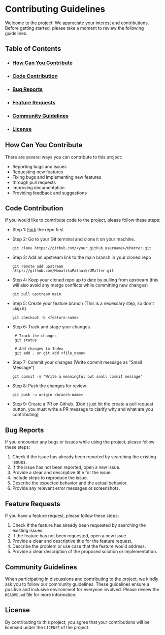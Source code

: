 # Contributing Guidelines

Welcome to the project! We appreciate your interest and contributions. Before getting started, please take a moment to review the following guidelines.

## Table of Contents

-  ### <u>How Can You Contribute
-  ### Code Contribution
-  ### Bug Reports
-  ### Feature Requests
-  ### Community Guidelines
-  ### License</u>

## How Can You Contribute

There are several ways you can contribute to this project:

-  Reporting bugs and issues
-  Requesting new features
-  Fixing bugs and implementing new features
-  through pull requests
-  Improving documentation
-  Providing feedback and suggestions

## Code Contribution

If you would like to contribute code to the project, please follow these steps:

-  Step 1: [Fork](https://github.com/DSC-JSS-NOIDA/blogzen) the repo first

-  Step 2: Go to your Git terminal and clone it on your machine.
   ```
   git clone https://github.com/<your_github_username>/UMatter.git
   ```
-  Step 3: Add an upstream link to the main branch in your cloned repo
   ```
   git remote add upstream https://github.com/MonalikaPatnaik/UMatter.git
   ```
-  Step 4: Keep your cloned repo up to date by pulling from upstream (this will also avoid any merge conflicts while committing new changes)
   ```
   git pull upstream main
   ```
-  Step 5: Create your feature branch (This is a necessary step, so don't skip it)
   ```
   git checkout -b <feature-name>
   ```
-  Step 6: Track and stage your changes.

   ```
    # Track the changes
    git status

    # Add changes to Index
    git add . or git add <file_name>
   ```

-  Step 7: Commit your changes (Write commit message as "Small Message")
   ```
   git commit -m "Write a meaningful but small commit message"
   ```
-  Step 8: Push the changes for review
   ```
   git push -u origin <branch-name>
   ```
-  Step 9: Create a PR on Github. (Don't just hit the create a pull request button, you must write a PR message to clarify why and what are you contributing)

## Bug Reports

If you encounter any bugs or issues while using the project, please follow these steps:

1. Check if the issue has already been reported by searching the existing issues.
1. If the issue has not been reported, open a new issue.
1. Provide a clear and descriptive title for the issue.
1. Include steps to reproduce the issue.
1. Describe the expected behavior and the actual behavior.
1. Provide any relevant error messages or screenshots.

## Feature Requests

If you have a feature request, please follow these steps:

1. Check if the feature has already been requested by searching the existing issues.
1. If the feature has not been requested, open a new issue.
1. Provide a clear and descriptive title for the feature request.
1. Describe the problem or use case that the feature would address.
1. Provide a clear description of the proposed solution or implementation.

## Community Guidelines

When participating in discussions and contributing to the project, we kindly ask you to follow our community guidelines. These guidelines ensure a positive and inclusive environment for everyone involved. Please review the `README.md` file for more information.

## License

By contributing to this project, you agree that your contributions will be licensed under the `LICENSE` of the project.
